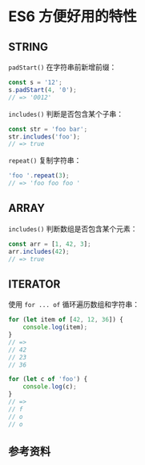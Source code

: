 # ES6 方便好用的特性

## STRING

`padStart()` 在字符串前新增前缀：

```js
const s = '12';
s.padStart(4, '0');
// => '0012'
```

`includes()` 判断是否包含某个子串：

```js
const str = 'foo bar';
str.includes('foo');
// => true
```

`repeat()` 复制字符串：

```js
'foo '.repeat(3);
// => 'foo foo foo '
```

## ARRAY

`includes()` 判断数组是否包含某个元素：

```js
const arr = [1, 42, 3];
arr.includes(42);
// => true
```

## ITERATOR

使用 `for ... of` 循环遍历数组和字符串：

```js
for (let item of [42, 12, 36]) {
    console.log(item);
}
// =>
// 42
// 23
// 36

for (let c of 'foo') {
    console.log(c);
}
// =>
// f
// o
// o
```

## 参考资料